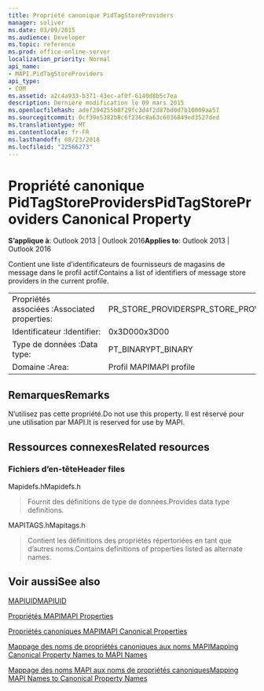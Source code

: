 ```yaml
---
title: Propriété canonique PidTagStoreProviders
manager: soliver
ms.date: 03/09/2015
ms.audience: Developer
ms.topic: reference
ms.prod: office-online-server
localization_priority: Normal
api_name:
- MAPI.PidTagStoreProviders
api_type:
- COM
ms.assetid: a2c4a933-b371-43ec-af0f-6140d8b5c7ea
description: Dernière modification le 09 mars 2015
ms.openlocfilehash: adef294255b8f29fc3d4f2d87bd0d7b10009aa57
ms.sourcegitcommit: 0cf39e5382b8c6f236c8a63c6036849ed3527ded
ms.translationtype: MT
ms.contentlocale: fr-FR
ms.lasthandoff: 08/23/2018
ms.locfileid: "22566273"
---
```

# <a name="pidtagstoreproviders-canonical-property"></a><span data-ttu-id="6216f-103">Propriété canonique PidTagStoreProviders</span><span class="sxs-lookup"><span data-stu-id="6216f-103">PidTagStoreProviders Canonical Property</span></span>

  
  
<span data-ttu-id="6216f-104">**S’applique à**: Outlook 2013 | Outlook 2016</span><span class="sxs-lookup"><span data-stu-id="6216f-104">**Applies to**: Outlook 2013 | Outlook 2016</span></span> 
  
<span data-ttu-id="6216f-105">Contient une liste d’identificateurs de fournisseurs de magasins de message dans le profil actif.</span><span class="sxs-lookup"><span data-stu-id="6216f-105">Contains a list of identifiers of message store providers in the current profile.</span></span>
  
|||
|:-----|:-----|
|<span data-ttu-id="6216f-106">Propriétés associées :</span><span class="sxs-lookup"><span data-stu-id="6216f-106">Associated properties:</span></span>  <br/> |<span data-ttu-id="6216f-107">PR_STORE_PROVIDERS</span><span class="sxs-lookup"><span data-stu-id="6216f-107">PR_STORE_PROVIDERS</span></span>  <br/> |
|<span data-ttu-id="6216f-108">Identificateur :</span><span class="sxs-lookup"><span data-stu-id="6216f-108">Identifier:</span></span>  <br/> |<span data-ttu-id="6216f-109">0x3D00</span><span class="sxs-lookup"><span data-stu-id="6216f-109">0x3D00</span></span>  <br/> |
|<span data-ttu-id="6216f-110">Type de données :</span><span class="sxs-lookup"><span data-stu-id="6216f-110">Data type:</span></span>  <br/> |<span data-ttu-id="6216f-111">PT_BINARY</span><span class="sxs-lookup"><span data-stu-id="6216f-111">PT_BINARY</span></span>  <br/> |
|<span data-ttu-id="6216f-112">Domaine :</span><span class="sxs-lookup"><span data-stu-id="6216f-112">Area:</span></span>  <br/> |<span data-ttu-id="6216f-113">Profil MAPI</span><span class="sxs-lookup"><span data-stu-id="6216f-113">MAPI profile</span></span>  <br/> |
   
## <a name="remarks"></a><span data-ttu-id="6216f-114">Remarques</span><span class="sxs-lookup"><span data-stu-id="6216f-114">Remarks</span></span>

<span data-ttu-id="6216f-115">N’utilisez pas cette propriété.</span><span class="sxs-lookup"><span data-stu-id="6216f-115">Do not use this property.</span></span> <span data-ttu-id="6216f-116">Il est réservé pour une utilisation par MAPI.</span><span class="sxs-lookup"><span data-stu-id="6216f-116">It is reserved for use by MAPI.</span></span>
  
## <a name="related-resources"></a><span data-ttu-id="6216f-117">Ressources connexes</span><span class="sxs-lookup"><span data-stu-id="6216f-117">Related resources</span></span>

### <a name="header-files"></a><span data-ttu-id="6216f-118">Fichiers d’en-tête</span><span class="sxs-lookup"><span data-stu-id="6216f-118">Header files</span></span>

<span data-ttu-id="6216f-119">Mapidefs.h</span><span class="sxs-lookup"><span data-stu-id="6216f-119">Mapidefs.h</span></span>
  
> <span data-ttu-id="6216f-120">Fournit des définitions de type de données.</span><span class="sxs-lookup"><span data-stu-id="6216f-120">Provides data type definitions.</span></span>
    
<span data-ttu-id="6216f-121">MAPITAGS.h</span><span class="sxs-lookup"><span data-stu-id="6216f-121">Mapitags.h</span></span>
  
> <span data-ttu-id="6216f-122">Contient les définitions des propriétés répertoriées en tant que d’autres noms.</span><span class="sxs-lookup"><span data-stu-id="6216f-122">Contains definitions of properties listed as alternate names.</span></span>
    
## <a name="see-also"></a><span data-ttu-id="6216f-123">Voir aussi</span><span class="sxs-lookup"><span data-stu-id="6216f-123">See also</span></span>



[<span data-ttu-id="6216f-124">MAPIUID</span><span class="sxs-lookup"><span data-stu-id="6216f-124">MAPIUID</span></span>](mapiuid.md)


[<span data-ttu-id="6216f-125">Propriétés MAPI</span><span class="sxs-lookup"><span data-stu-id="6216f-125">MAPI Properties</span></span>](mapi-properties.md)
  
[<span data-ttu-id="6216f-126">Propriétés canoniques MAPI</span><span class="sxs-lookup"><span data-stu-id="6216f-126">MAPI Canonical Properties</span></span>](mapi-canonical-properties.md)
  
[<span data-ttu-id="6216f-127">Mappage des noms de propriétés canoniques aux noms MAPI</span><span class="sxs-lookup"><span data-stu-id="6216f-127">Mapping Canonical Property Names to MAPI Names</span></span>](mapping-canonical-property-names-to-mapi-names.md)
  
[<span data-ttu-id="6216f-128">Mappage des noms MAPI aux noms de propriétés canoniques</span><span class="sxs-lookup"><span data-stu-id="6216f-128">Mapping MAPI Names to Canonical Property Names</span></span>](mapping-mapi-names-to-canonical-property-names.md)

